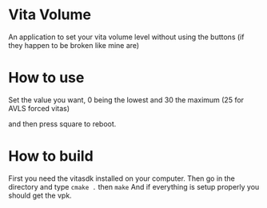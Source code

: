# Vita Volume

An application to set your vita volume level without using the buttons (if they happen to be broken like mine are)


# How to use

Set the value you want, 0 being the lowest and 30 the maximum (25 for AVLS forced vitas)


and then press square to reboot.

# How to build

First you need the vitasdk installed on your computer.
Then go in the directory and type
```cmake .```
then
```make```
And if everything is setup properly you should get the vpk.

